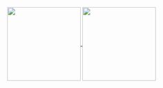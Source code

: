 <a href="https://github.com/rosineygp">
  <img align="center" height="170px" src="https://github-readme-stats.vercel.app/api?username=rosineygp&include_all_commits=true&show_icons=true&theme=dracula" />
</a>
<a href="https://github.com/rosineygp">
  <img align="center" height="170px" src="https://github-readme-stats.vercel.app/api/top-langs/?username=rosineygp&layout=compact&show_icons=true&theme=dracula" />
</a>

